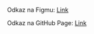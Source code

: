 Odkaz na Figmu:
[Link](https://www.figma.com/file/a4nO7sQ7w2ksnIBKpkgjWy/Web-Projekt?type=design&node-id=0%3A1&mode=design&t=GcD5f8m4jHh7vOOe-1)

Odkaz na GitHub Page:
[Link](https://pslib-cz.github.io/2023-p2b-web-project-h3xik/)